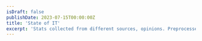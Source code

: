 ```yaml
---
isDraft: false
publishDate: 2023-07-15T00:00:00Z
title: 'State of IT'
excerpt: 'Stats collected from different sources, opinions. Preprocessed, served for you'
---
```

